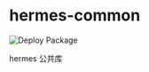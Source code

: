 # hermes-common

![Deploy Package](https://github.com/robertzml/hermes-common/workflows/Deploy%20Package/badge.svg?branch=master)

hermes 公共库
